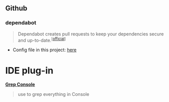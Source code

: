 ## Github

### dependabot

> Dependabot creates pull requests to keep your dependencies secure and up-to-date.<sup>[[official](https://dependabot.com/)]</sup>

- Config file in this project: [here](./.github/dependabot.yml)

# IDE plug-in

[**Grep Console**](https://plugins.jetbrains.com/plugin/7125-grep-console )

> use to grep everything in Console
